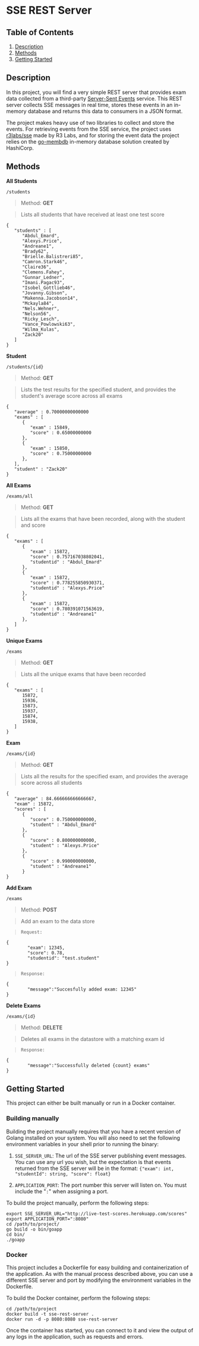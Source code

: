 # SSE REST Server

## Table of Contents

1. [Description](#description)
2. [Methods](#methods)
3. [Getting Started](#getting-started)

## Description

In this project, you will find a very simple REST server that provides exam data collected from a third-party [Server-Sent Events](https://www.w3.org/TR/2015/REC-eventsource-20150203/) service. This REST server collects SSE messages in real time, stores these events in an in-memory database and returns this data to consumers in a JSON format.

The project makes heavy use of two libraries to collect and store the events. For retrieving events from the SSE service, the project uses [r3labs/sse](https://github.com/r3labs/sse) made by R3 Labs, and for storing the event data the project relies on the [go-membdb](https://github.com/hashicorp/go-memdb) in-memory database solution created by HashiCorp.

## Methods

**All Students**

```
/students
```

> Method: **GET**

> Lists all students that have received at least one test score

```
{
   "students" : [
      "Abdul_Emard",
      "Alexys.Price",
      "Andreane1",
      "Brady62",
      "Brielle.Balistreri85",
      "Camron.Stark46",
      "Claire36",
      "Clemens.Fahey",
      "Gunnar_Ledner",
      "Imani.Pagac93",
      "Isobel_Gottlieb46",
      "Jovanny.Gibson",
      "Makenna.Jacobson14",
      "Mckayla84",
      "Nels.Wehner",
      "Nelson56",
      "Ricky_Lesch",
      "Vance_Powlowski63",
      "Wilma_Kulas",
      "Zack20"
   ]
}
```

**Student**

```
/students/{id}
```

> Method: **GET**

> Lists the test results for the specified student, and provides the student's average score across all exams

```
{
   "average" : 0.70000000000000
   "exams" : [
      {
         "exam" : 15849,
         "score" : 0.65000000000
      },
      {
         "exam" : 15850,
         "score" : 0.75000000000
      },
   ],
   "student" : "Zack20"
}
```

**All Exams**

```
/exams/all
```

> Method: **GET**

> Lists all the exams that have been recorded, along with the student and score

```
{
   "exams" : [
      {
         "exam" : 15872,
         "score" : 0.757167038802041,
         "studentid" : "Abdul_Emard"
      },
      {
         "exam" : 15872,
         "score" : 0.778255850930371,
         "studentid" : "Alexys.Price"
      },
      {
         "exam" : 15872,
         "score" : 0.780391071563619,
         "studentid" : "Andreane1"
      },
   ]
}
```

**Unique Exams**

```
/exams
```

> Method: **GET**

> Lists all the unique exams that have been recorded

```
{
   "exams" : [
      15872,
      15936,
      15873,
      15937,
      15874,
      15938,
   ]
}
```

**Exam**

```
/exams/{id}
```

> Method: **GET**

> Lists all the results for the specified exam, and provides the average score across all students

```
{
   "average" : 84.666666666666667,
   "exam" : 15872,
   "scores" : [
      {
         "score" : 0.750000000000,
         "student" : "Abdul_Emard"
      },
      {
         "score" : 0.800000000000,
         "student" : "Alexys.Price"
      },
      {
         "score" : 0.990000000000,
         "student" : "Andreane1"
      }
}
```

**Add Exam**

```
/exams
```

> Method: **POST**

> Add an exam to the data store

> `Request:`

```
{
        "exam": 12345,
        "score": 0.78,
        "studentid": "test.student"
}
```

> `Response:`

```
{
        "message":"Succesfully added exam: 12345"
}
```

**Delete Exams**

```
/exams/{id}
```

> Method: **DELETE**

> Deletes all exams in the datastore with a matching exam id

> `Response:`

```
{
        "message":"Successfully deleted {count} exams"
}
```

## Getting Started

This project can either be built manually or run in a Docker container.

### Building manually

Building the project manually requires that you have a recent version of Golang installed on your system. You will also need to set the following environment variables in your shell prior to running the binary:

1. `SSE_SERVER_URL`: The url of the SSE server publishing event messages. You can use any url you wish, but the expectation is that events returned from the SSE server will be in the format: `{"exam": int, "studentId": string, "score": float}`

2. `APPLICATION_PORT`: The port number this server will listen on. You must include the "`:`" when assigning a port.

To build the project manually, perform the following steps:

```
export SSE_SERVER_URL="http://live-test-scores.herokuapp.com/scores"
export APPLICATION_PORT=":8080"
cd /path/to/project/
go build -o bin/goapp
cd bin/
./goapp
```

### Docker

This project includes a Dockerfile for easy building and containerization of the application. As with the manual process described above, you can use a different SSE server and port by modifying the environment variables in the Dockerfile.

To build the Docker container, perform the following steps:

```
cd /path/to/project
docker build -t sse-rest-server .
docker run -d -p 8080:8080 sse-rest-server
```

Once the container has started, you can connect to it and view the output of any logs in the application, such as requests and errors.
